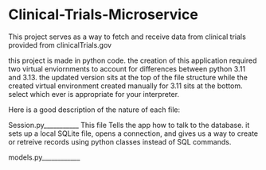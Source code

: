# Clinical-Trials-Microservice
This project serves as a way to fetch and receive data from clinical trials provided from clinicalTrials.gov

this project is made in python code. the creation of this application required two virtual enviornments to account for differences between python 3.11 and 3.13. the updated version sits at the top of the file structure while the created virtual environment created manually for 3.11 sits at the bottom. select which ever is appropriate for your interpreter. 

Here is a good description of the nature of each file:

Session.py___________
This file Tells the app how to talk to the database.
it sets up a local SQLite file, opens a connection, and gives us a way to create or retreive records using python classes instead of SQL commands.

models.py____________